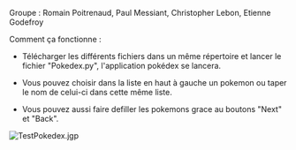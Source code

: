 Groupe : Romain Poitrenaud, Paul Messiant, Christopher Lebon, Etienne Godefroy


Comment ça fonctionne : 

  - Télécharger les différents fichiers dans un même répertoire et lancer le fichier "Pokedex.py", l'application pokédex se lancera.
  
  - Vous pouvez choisir dans la liste en haut à gauche un pokemon ou taper le nom de celui-ci dans cette même liste.
  
  - Vous pouvez aussi faire defiller les pokemons grace au boutons "Next" et "Back".
  
  
![TestPokedex.jgp](TestPokedex.jgp)
